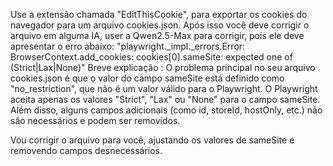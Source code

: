 Use a extensão chamada "EditThisCookie", para exportar os cookies do navegador para um arquivo cookies.json. Após isso você deve corrigir o arquivo em alguma IA, user a Qwen2.5-Max para corrigir, pois ele deve apresentar o erro abaixo: 
"playwright._impl._errors.Error: BrowserContext.add_cookies: cookies[0].sameSite: expected one of (Strict|Lax|None)" 
Breve explicação : O problema principal no seu arquivo cookies.json é que o valor do campo sameSite está definido como "no_restriction", que não é um valor válido para o Playwright. O Playwright aceita apenas os valores "Strict", "Lax" ou "None" para o campo sameSite. Além disso, alguns campos adicionais (como id, storeId, hostOnly, etc.) não são necessários e podem ser removidos.

Vou corrigir o arquivo para você, ajustando os valores de sameSite e removendo campos desnecessários.